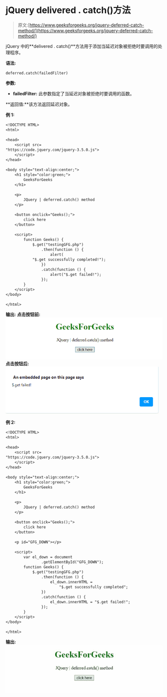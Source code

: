 # jQuery delivered . catch()方法

> 原文:[https://www.geeksforgeeks.org/jquery-deferred-catch-method/](https://www.geeksforgeeks.org/jquery-deferred-catch-method/)

jQuery 中的**delivered . catch()**方法用于添加当延迟对象被拒绝时要调用的处理程序。

**语法:**

```
deferred.catch(failedFilter)

```

**参数:**

*   **failedFilter:** 此参数指定了当延迟对象被拒绝时要调用的函数。

**返回值:**该方法返回延迟对象。

**例 1:**

```
<!DOCTYPE HTML>
<html>

<head>
    <script src=
"https://code.jquery.com/jquery-3.5.0.js">
    </script>
</head>

<body style="text-align:center;">
    <h1 style="color:green;">
        GeeksForGeeks
    </h1>

    <p>
        JQuery | deferred.catch() method
    </p>

    <button onclick="Geeks();">
        click here
    </button>

    <script>
        function Geeks() {
            $.get("testingGFG.php")
                .then(function () {
                    alert(
            "$.get successfully completed!");
                })
                .catch(function () {
                    alert("$.get failed!");
                });
        } 
    </script>
</body>

</html>
```

**输出:**
**点击按钮前:**
![](img/655867c162fc08b07f9fb59e0f7ba44e.png)
**点击按钮后:**
![](img/0efeca37b9c925e0dd6d6b0f1060958e.png)

**例 2:**

```
<!DOCTYPE HTML>
<html>

<head>
    <script src=
"https://code.jquery.com/jquery-3.5.0.js">
    </script>
</head>

<body style="text-align:center;">
    <h1 style="color:green;">
        GeeksForGeeks
    </h1>

    <p>
        JQuery | deferred.catch() method
    </p>

    <button onclick="Geeks();">
        click here
    </button>

    <p id="GFG_DOWN"></p>

    <script>
        var el_down = document
                .getElementById("GFG_DOWN");
        function Geeks() {
            $.get("testingGFG.php")
                .then(function () {
                    el_down.innerHTML = 
                        "$.get successfully completed";
                })
                .catch(function () {
                    el_down.innerHTML = "$.get failed!";
                });
        } 
    </script>
</body>

</html> 
```

**输出:**
![](img/71467af94c6d09b53a52ea5609a5fb0d.png)